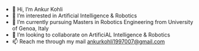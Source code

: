 - 👋 Hi, I’m Ankur Kohli
- 👀 I’m interested in Artificial Intelligence & Robotics
- 🌱 I’m currently pursuing Masters in Robotics Engineering from University of Genoa, Italy
- 💞️ I’m looking to collaborate on ArtificiAL Intelligence & Robotics
- 📫 Reach me through my mail ankurkohli1997007@gmail.com

<!---
ankurkohli007/ankurkohli007 is a ✨ special ✨ repository because its `README.md` (this file) appears on your GitHub profile.
You can click the Preview link to take a look at your changes.
--->
